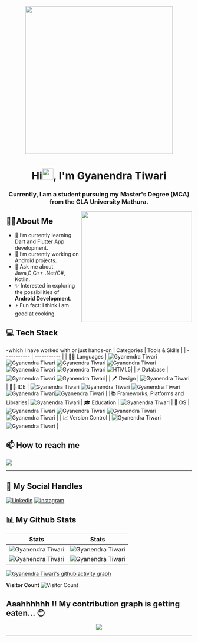 <div align="center">
<img src="https://github.com/gyanendra29-bca/gyanendra29-bca/blob/main/gif4.gif?raw=true" width="400px" />  
</div>


<h1 align="center">Hi<img src="https://raw.githubusercontent.com/MartinHeinz/MartinHeinz/master/wave.gif" width="30px">, I'm Gyanendra Tiwari</h1>
<h3 align="center">Currently, I am a student pursuing my Master's Degree (MCA) from the GLA University Mathura.</h3>
<img align='right' src="https://media.giphy.com/media/jRf5fsn8G6YaogAWxn/giphy.gif" width="300">

## :man_technologist:About Me
- 🌱 I’m currently learning Dart and Flutter App development.
- 🔭 I’m currently working on Android projects.
- 💬 Ask me about Java,C,C++ .Net/C#, Kotlin.
- ✨ Interested in exploring the possibilities of **Android Development**.
- ⚡ Fun fact: I think I am good at cooking.
## 💻 Tech Stack 
-which I have worked with or just hands-on
| Categories      | Tools & Skills |
| ----------- | ----------- | 
| 👩‍💻 Languages     | ![Gyanendra Tiwari](https://img.shields.io/badge/C-00599C?style=for-the-badge&logo=c&logoColor=white) ![Gyanendra Tiwari](https://img.shields.io/badge/C%2B%2B-00599C?style=for-the-badge&logo=c%2B%2B&logoColor=white) ![Gyanendra Tiwari](	https://img.shields.io/badge/c%23-%23239120.svg?style=for-the-badge&logo=c-sharp&logoColor=white) ![Gyanendra Tiwari](https://img.shields.io/badge/java-%23ED8B00.svg?style=for-the-badge&logo=openjdk&logoColor=white)  ![Gyanendra Tiwari](https://img.shields.io/badge/kotlin-%237F52FF.svg?style=for-the-badge&logo=kotlin&logoColor=white) ![Gyanendra Tiwari](https://img.shields.io/badge/DART-00599C?style=for-the-badge&logo=dart&logoColor=white) ![HTML5](https://img.shields.io/badge/html5-%23E34F26.svg?style=for-the-badge&logo=html5&logoColor=white)|
| ⚡ Database   | ![Gyanendra Tiwari](https://img.shields.io/badge/mysql-%2300f.svg?style=for-the-badge&logo=mysql&logoColor=white) ![Gyanendra Tiwari](https://img.shields.io/badge/Firebase-039BE5?style=for-the-badge&logo=Firebase&logoColor=white)|
| 🖍 Design     | ![Gyanendra Tiwari](https://img.shields.io/badge/Adobe%20XD-470137?style=for-the-badge&logo=Adobe%20XD&logoColor=#FF61F6)
| 👩‍💻 IDE    | ![Gyanendra Tiwari](https://img.shields.io/badge/sublime_text-%23575757.svg?&style=for-the-badge&logo=sublime-text&logoColor=important) ![Gyanendra Tiwari](https://img.shields.io/badge/VSCode-0078D4?style=for-the-badge&logo=visual%20studio%20code&logoColor=white) ![Gyanendra Tiwari](https://img.shields.io/badge/AndroidStudio-4EA94B?style=for-the-badge&logo=AndroidStudio&logoColor=white) ![Gyanendra Tiwari](https://img.shields.io/badge/IntelliJIDEA-000000.svg?style=for-the-badge&logo=intellij-idea&logoColor=white)![Gyanendra Tiwari](https://img.shields.io/badge/FLUTTTER-1877F2?style=for-the-badge&logo=flutter&logoColor=white) |
|📚 Frameworks, Platforms and Libraries| ![Gyanendra Tiwari](https://img.shields.io/badge/.NET-5C2D91?style=for-the-badge&logo=.net&logoColor=white)
| 🎓 Education  | ![Gyanendra Tiwari](https://img.shields.io/badge/YouTube-D14836?style=for-the-badge&logo=YouTube&logoColor=white) 
| 📱 OS         | ![Gyanendra Tiwari](https://img.shields.io/badge/Android-3DDC84?style=for-the-badge&logo=android&logoColor=white) ![Gyanendra Tiwari](https://img.shields.io/badge/windows-3944F7?style=for-the-badge&logo=windows&logoColor=white) ![Gyanendra Tiwari](https://img.shields.io/badge/Ubuntu-E95420?style=for-the-badge&logo=ubuntu&logoColor=white) ![Gyanendra Tiwari](https://img.shields.io/badge/KALILINUX-E95420?style=for-the-badge&logo=kalilinux&logoColor=white) |
| 📈 Version Control | ![Gyanendra Tiwari](https://img.shields.io/badge/Git-F05032?style=for-the-badge&logo=git&logoColor=white) ![Gyanendra Tiwari](https://img.shields.io/badge/GitHub-181717?style=for-the-badge&logo=github&logoColor=white)  |
## 📫 How to reach me

[![](https://img.shields.io/badge/Gmail-D14836?style=for-the-badge&logo=gmail&logoColor=white)](mailto:gyanendratiwari200@gmail.com)
  
***

## 📱 My Social Handles


[![LinkedIn](https://img.shields.io/badge/LinkedIn-0077B5?style=for-the-badge&logo=linkedin&logoColor=white)](https://www.linkedin.com/in/gyanendra-tiwari/)
[![Instagram](https://img.shields.io/badge/Instagram-ea3991?style=for-the-badge&logo=instagram&logoColor=white)](https://www.instagram.com/)
  


## 📊 My Github Stats 

 |  Stats                                                                                                                                                                                             |  Stats                                                                                                                               |
| -----------                                                                                                                                                                                        | -----------                                                                                                                          |
| ![Gyanendra Tiwari](https://github-readme-stats.vercel.app/api?username=gyanendra29-bca&show_icons=true&theme=dark&count_private=true&text_color=F5F3E4&icon_color=F26F2D&title_color=F26F2D)          | ![Gyanendra Tiwari](https://github-readme-streak-stats.herokuapp.com/?user=gyanendra29-bca&theme=dark&hide_border=true&background=010811&fire=F26F2D&ring=F3CCAE&stroke=F5F3E4&currStreakLabel=F26F2D&sideNums=F26F2D&sideLabels=F3CCAE)       |
| ![Gyanendra Tiwari](https://github-readme-stats.vercel.app/api/top-langs/?username=gyanendra29-bca&layout=compact&theme=dark&langs_count=6&count_private=true&text_color=F5F3E4&title_color=F3CCAE)   | ![Gyanendra Tiwari](http://github-profile-summary-cards.vercel.app/api/cards/profile-details?username=gyanendra29-bca&theme=gruvbox)        |


[![Gyanendra Tiwari's github activity graph](https://github-readme-activity-graph.vercel.app/graph?username=gyanendra29-bca&theme=xcode&bg_color=010811&color=F3CCAE&line=F5F3E4&point=F26F2D&area=true&hide_border=true)](https://github.com/gyanendra29-bca)

  **Visitor Count**
 ![Visitor Count](https://profile-counter.glitch.me/{gyanendra29-bca}/count.svg)
 
 
Aaahhhhhh !! My contribution graph is getting eaten... 😶
 ---
<p align="center">
<img src="https://github.com/gyanendra29-bca/gyanendra29-bca/blob/output/github-contribution-grid-snake.svg">
</p>
  
***
<!-- -->



<!--
**gyanendra29-bca/gyanendra29-bca** is a ✨ _special_ ✨ repository because its `README.md` (this file) appears on your GitHub profile.

Here are some ideas to get you started

- 🔭 I’m currently working on ...
- 🌱 I’m currently learning ...
- 👯 I’m looking to collaborate on ...
- 🤔 I’m lookinfor help with ...
- 💬 Ask me about ...
- 📫 How to reach me: ...
- 😄 Pronouns: ...
- ⚡ Fun fact: ...
-->
